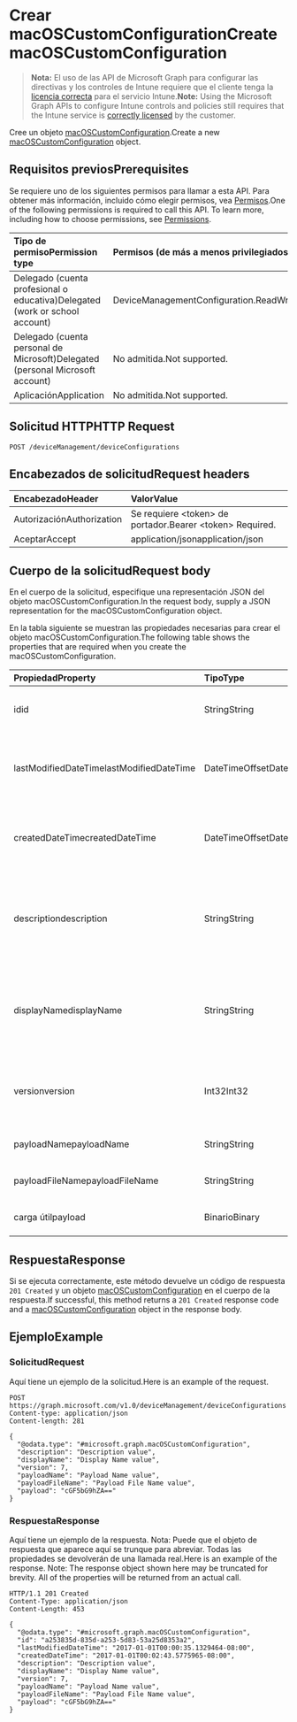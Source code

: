 # <a name="create-macoscustomconfiguration"></a><span data-ttu-id="8af9b-101">Crear macOSCustomConfiguration</span><span class="sxs-lookup"><span data-stu-id="8af9b-101">Create macOSCustomConfiguration</span></span>

> <span data-ttu-id="8af9b-102">**Nota:** El uso de las API de Microsoft Graph para configurar las directivas y los controles de Intune requiere que el cliente tenga la [licencia correcta](https://go.microsoft.com/fwlink/?linkid=839381) para el servicio Intune.</span><span class="sxs-lookup"><span data-stu-id="8af9b-102">**Note:** Using the Microsoft Graph APIs to configure Intune controls and policies still requires that the Intune service is [correctly licensed](https://go.microsoft.com/fwlink/?linkid=839381) by the customer.</span></span>

<span data-ttu-id="8af9b-103">Cree un objeto [macOSCustomConfiguration](../resources/intune_deviceconfig_macoscustomconfiguration.md).</span><span class="sxs-lookup"><span data-stu-id="8af9b-103">Create a new [macOSCustomConfiguration](../resources/intune_deviceconfig_macoscustomconfiguration.md) object.</span></span>
## <a name="prerequisites"></a><span data-ttu-id="8af9b-104">Requisitos previos</span><span class="sxs-lookup"><span data-stu-id="8af9b-104">Prerequisites</span></span>
<span data-ttu-id="8af9b-p101">Se requiere uno de los siguientes permisos para llamar a esta API. Para obtener más información, incluido cómo elegir permisos, vea [Permisos](../../../concepts/permissions_reference.md).</span><span class="sxs-lookup"><span data-stu-id="8af9b-p101">One of the following permissions is required to call this API. To learn more, including how to choose permissions, see [Permissions](../../../concepts/permissions_reference.md).</span></span>

|<span data-ttu-id="8af9b-107">Tipo de permiso</span><span class="sxs-lookup"><span data-stu-id="8af9b-107">Permission type</span></span>|<span data-ttu-id="8af9b-108">Permisos (de más a menos privilegiados)</span><span class="sxs-lookup"><span data-stu-id="8af9b-108">Permissions (from most to least privileged)</span></span>|
|:---|:---|
|<span data-ttu-id="8af9b-109">Delegado (cuenta profesional o educativa)</span><span class="sxs-lookup"><span data-stu-id="8af9b-109">Delegated (work or school account)</span></span>|<span data-ttu-id="8af9b-110">DeviceManagementConfiguration.ReadWrite.All</span><span class="sxs-lookup"><span data-stu-id="8af9b-110">DeviceManagementConfiguration.ReadWrite.All</span></span>|
|<span data-ttu-id="8af9b-111">Delegado (cuenta personal de Microsoft)</span><span class="sxs-lookup"><span data-stu-id="8af9b-111">Delegated (personal Microsoft account)</span></span>|<span data-ttu-id="8af9b-112">No admitida.</span><span class="sxs-lookup"><span data-stu-id="8af9b-112">Not supported.</span></span>|
|<span data-ttu-id="8af9b-113">Aplicación</span><span class="sxs-lookup"><span data-stu-id="8af9b-113">Application</span></span>|<span data-ttu-id="8af9b-114">No admitida.</span><span class="sxs-lookup"><span data-stu-id="8af9b-114">Not supported.</span></span>|

## <a name="http-request"></a><span data-ttu-id="8af9b-115">Solicitud HTTP</span><span class="sxs-lookup"><span data-stu-id="8af9b-115">HTTP Request</span></span>
<!-- {
  "blockType": "ignored"
}
-->
``` http
POST /deviceManagement/deviceConfigurations
```

## <a name="request-headers"></a><span data-ttu-id="8af9b-116">Encabezados de solicitud</span><span class="sxs-lookup"><span data-stu-id="8af9b-116">Request headers</span></span>
|<span data-ttu-id="8af9b-117">Encabezado</span><span class="sxs-lookup"><span data-stu-id="8af9b-117">Header</span></span>|<span data-ttu-id="8af9b-118">Valor</span><span class="sxs-lookup"><span data-stu-id="8af9b-118">Value</span></span>|
|:---|:---|
|<span data-ttu-id="8af9b-119">Autorización</span><span class="sxs-lookup"><span data-stu-id="8af9b-119">Authorization</span></span>|<span data-ttu-id="8af9b-120">Se requiere &lt;token&gt; de portador.</span><span class="sxs-lookup"><span data-stu-id="8af9b-120">Bearer &lt;token&gt; Required.</span></span>|
|<span data-ttu-id="8af9b-121">Aceptar</span><span class="sxs-lookup"><span data-stu-id="8af9b-121">Accept</span></span>|<span data-ttu-id="8af9b-122">application/json</span><span class="sxs-lookup"><span data-stu-id="8af9b-122">application/json</span></span>|

## <a name="request-body"></a><span data-ttu-id="8af9b-123">Cuerpo de la solicitud</span><span class="sxs-lookup"><span data-stu-id="8af9b-123">Request body</span></span>
<span data-ttu-id="8af9b-124">En el cuerpo de la solicitud, especifique una representación JSON del objeto macOSCustomConfiguration.</span><span class="sxs-lookup"><span data-stu-id="8af9b-124">In the request body, supply a JSON representation for the macOSCustomConfiguration object.</span></span>

<span data-ttu-id="8af9b-125">En la tabla siguiente se muestran las propiedades necesarias para crear el objeto macOSCustomConfiguration.</span><span class="sxs-lookup"><span data-stu-id="8af9b-125">The following table shows the properties that are required when you create the macOSCustomConfiguration.</span></span>

|<span data-ttu-id="8af9b-126">Propiedad</span><span class="sxs-lookup"><span data-stu-id="8af9b-126">Property</span></span>|<span data-ttu-id="8af9b-127">Tipo</span><span class="sxs-lookup"><span data-stu-id="8af9b-127">Type</span></span>|<span data-ttu-id="8af9b-128">Descripción</span><span class="sxs-lookup"><span data-stu-id="8af9b-128">Description</span></span>|
|:---|:---|:---|
|<span data-ttu-id="8af9b-129">id</span><span class="sxs-lookup"><span data-stu-id="8af9b-129">id</span></span>|<span data-ttu-id="8af9b-130">String</span><span class="sxs-lookup"><span data-stu-id="8af9b-130">String</span></span>|<span data-ttu-id="8af9b-131">Clave de la entidad.</span><span class="sxs-lookup"><span data-stu-id="8af9b-131">Key of the entity.</span></span> <span data-ttu-id="8af9b-132">Heredado de [deviceConfiguration](../resources/intune_deviceconfig_deviceconfiguration.md)</span><span class="sxs-lookup"><span data-stu-id="8af9b-132">Inherited from [deviceConfiguration](../resources/intune_deviceconfig_deviceconfiguration.md)</span></span>|
|<span data-ttu-id="8af9b-133">lastModifiedDateTime</span><span class="sxs-lookup"><span data-stu-id="8af9b-133">lastModifiedDateTime</span></span>|<span data-ttu-id="8af9b-134">DateTimeOffset</span><span class="sxs-lookup"><span data-stu-id="8af9b-134">DateTimeOffset</span></span>|<span data-ttu-id="8af9b-135">Fecha y hora en la que se modificó el objeto por última vez.</span><span class="sxs-lookup"><span data-stu-id="8af9b-135">DateTime the object was last modified.</span></span> <span data-ttu-id="8af9b-136">Heredado de [deviceConfiguration](../resources/intune_deviceconfig_deviceconfiguration.md)</span><span class="sxs-lookup"><span data-stu-id="8af9b-136">Inherited from [deviceConfiguration](../resources/intune_deviceconfig_deviceconfiguration.md)</span></span>|
|<span data-ttu-id="8af9b-137">createdDateTime</span><span class="sxs-lookup"><span data-stu-id="8af9b-137">createdDateTime</span></span>|<span data-ttu-id="8af9b-138">DateTimeOffset</span><span class="sxs-lookup"><span data-stu-id="8af9b-138">DateTimeOffset</span></span>|<span data-ttu-id="8af9b-139">Fecha y hora en la que se creó el objeto.</span><span class="sxs-lookup"><span data-stu-id="8af9b-139">DateTime the object was created.</span></span> <span data-ttu-id="8af9b-140">Heredado de [deviceConfiguration](../resources/intune_deviceconfig_deviceconfiguration.md)</span><span class="sxs-lookup"><span data-stu-id="8af9b-140">Inherited from [deviceConfiguration](../resources/intune_deviceconfig_deviceconfiguration.md)</span></span>|
|<span data-ttu-id="8af9b-141">description</span><span class="sxs-lookup"><span data-stu-id="8af9b-141">description</span></span>|<span data-ttu-id="8af9b-142">String</span><span class="sxs-lookup"><span data-stu-id="8af9b-142">String</span></span>|<span data-ttu-id="8af9b-143">Descripción proporcionada por el administrador de la configuración del dispositivo.</span><span class="sxs-lookup"><span data-stu-id="8af9b-143">Admin provided description of the Device Configuration.</span></span> <span data-ttu-id="8af9b-144">Heredado de [deviceConfiguration](../resources/intune_deviceconfig_deviceconfiguration.md)</span><span class="sxs-lookup"><span data-stu-id="8af9b-144">Inherited from [deviceConfiguration](../resources/intune_deviceconfig_deviceconfiguration.md)</span></span>|
|<span data-ttu-id="8af9b-145">displayName</span><span class="sxs-lookup"><span data-stu-id="8af9b-145">displayName</span></span>|<span data-ttu-id="8af9b-146">String</span><span class="sxs-lookup"><span data-stu-id="8af9b-146">String</span></span>|<span data-ttu-id="8af9b-147">Nombre proporcionado por el administrador de la configuración del dispositivo.</span><span class="sxs-lookup"><span data-stu-id="8af9b-147">Admin provided name of the device configuration.</span></span> <span data-ttu-id="8af9b-148">Heredado de [deviceConfiguration](../resources/intune_deviceconfig_deviceconfiguration.md)</span><span class="sxs-lookup"><span data-stu-id="8af9b-148">Inherited from [deviceConfiguration](../resources/intune_deviceconfig_deviceconfiguration.md)</span></span>|
|<span data-ttu-id="8af9b-149">version</span><span class="sxs-lookup"><span data-stu-id="8af9b-149">version</span></span>|<span data-ttu-id="8af9b-150">Int32</span><span class="sxs-lookup"><span data-stu-id="8af9b-150">Int32</span></span>|<span data-ttu-id="8af9b-151">Versión de la configuración del dispositivo.</span><span class="sxs-lookup"><span data-stu-id="8af9b-151">Version of the device configuration.</span></span> <span data-ttu-id="8af9b-152">Heredado de [deviceConfiguration](../resources/intune_deviceconfig_deviceconfiguration.md)</span><span class="sxs-lookup"><span data-stu-id="8af9b-152">Inherited from [deviceConfiguration](../resources/intune_deviceconfig_deviceconfiguration.md)</span></span>|
|<span data-ttu-id="8af9b-153">payloadName</span><span class="sxs-lookup"><span data-stu-id="8af9b-153">payloadName</span></span>|<span data-ttu-id="8af9b-154">String</span><span class="sxs-lookup"><span data-stu-id="8af9b-154">String</span></span>|<span data-ttu-id="8af9b-155">Nombre que se muestra al usuario.</span><span class="sxs-lookup"><span data-stu-id="8af9b-155">Name that is displayed to the user.</span></span>|
|<span data-ttu-id="8af9b-156">payloadFileName</span><span class="sxs-lookup"><span data-stu-id="8af9b-156">payloadFileName</span></span>|<span data-ttu-id="8af9b-157">String</span><span class="sxs-lookup"><span data-stu-id="8af9b-157">String</span></span>|<span data-ttu-id="8af9b-158">Nombre de archivo de carga útil (\*.mobileconfig</span><span class="sxs-lookup"><span data-stu-id="8af9b-158">Payload file name (\*.mobileconfig</span></span> | <span data-ttu-id="8af9b-159">\*.xml).</span><span class="sxs-lookup"><span data-stu-id="8af9b-159">\*.xml).</span></span>|
|<span data-ttu-id="8af9b-160">carga útil</span><span class="sxs-lookup"><span data-stu-id="8af9b-160">payload</span></span>|<span data-ttu-id="8af9b-161">Binario</span><span class="sxs-lookup"><span data-stu-id="8af9b-161">Binary</span></span>|<span data-ttu-id="8af9b-162">Carga útil.</span><span class="sxs-lookup"><span data-stu-id="8af9b-162">Payload.</span></span> <span data-ttu-id="8af9b-163">(Matriz de bytes codificada UTF8)</span><span class="sxs-lookup"><span data-stu-id="8af9b-163">(UTF8 encoded byte array)</span></span>|



## <a name="response"></a><span data-ttu-id="8af9b-164">Respuesta</span><span class="sxs-lookup"><span data-stu-id="8af9b-164">Response</span></span>
<span data-ttu-id="8af9b-165">Si se ejecuta correctamente, este método devuelve un código de respuesta `201 Created` y un objeto [macOSCustomConfiguration](../resources/intune_deviceconfig_macoscustomconfiguration.md) en el cuerpo de la respuesta.</span><span class="sxs-lookup"><span data-stu-id="8af9b-165">If successful, this method returns a `201 Created` response code and a [macOSCustomConfiguration](../resources/intune_deviceconfig_macoscustomconfiguration.md) object in the response body.</span></span>

## <a name="example"></a><span data-ttu-id="8af9b-166">Ejemplo</span><span class="sxs-lookup"><span data-stu-id="8af9b-166">Example</span></span>
### <a name="request"></a><span data-ttu-id="8af9b-167">Solicitud</span><span class="sxs-lookup"><span data-stu-id="8af9b-167">Request</span></span>
<span data-ttu-id="8af9b-168">Aquí tiene un ejemplo de la solicitud.</span><span class="sxs-lookup"><span data-stu-id="8af9b-168">Here is an example of the request.</span></span>
``` http
POST https://graph.microsoft.com/v1.0/deviceManagement/deviceConfigurations
Content-type: application/json
Content-length: 281

{
  "@odata.type": "#microsoft.graph.macOSCustomConfiguration",
  "description": "Description value",
  "displayName": "Display Name value",
  "version": 7,
  "payloadName": "Payload Name value",
  "payloadFileName": "Payload File Name value",
  "payload": "cGF5bG9hZA=="
}
```

### <a name="response"></a><span data-ttu-id="8af9b-169">Respuesta</span><span class="sxs-lookup"><span data-stu-id="8af9b-169">Response</span></span>
<span data-ttu-id="8af9b-p109">Aquí tiene un ejemplo de la respuesta. Nota: Puede que el objeto de respuesta que aparece aquí se trunque para abreviar. Todas las propiedades se devolverán de una llamada real.</span><span class="sxs-lookup"><span data-stu-id="8af9b-p109">Here is an example of the response. Note: The response object shown here may be truncated for brevity. All of the properties will be returned from an actual call.</span></span>
``` http
HTTP/1.1 201 Created
Content-Type: application/json
Content-Length: 453

{
  "@odata.type": "#microsoft.graph.macOSCustomConfiguration",
  "id": "a253835d-835d-a253-5d83-53a25d8353a2",
  "lastModifiedDateTime": "2017-01-01T00:00:35.1329464-08:00",
  "createdDateTime": "2017-01-01T00:02:43.5775965-08:00",
  "description": "Description value",
  "displayName": "Display Name value",
  "version": 7,
  "payloadName": "Payload Name value",
  "payloadFileName": "Payload File Name value",
  "payload": "cGF5bG9hZA=="
}
```



